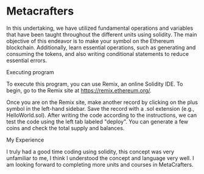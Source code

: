 # Metacrafters
In this undertaking, we have utilized fundamental operations and variables that have been taught throughout the different units using solidity. The main objective of this endeavor is to make your symbol on the Ethereum blockchain. Additionally, learn essential operations, such as generating and consuming the tokens, and also writing conditional statements to reduce essential errors.

Executing program

To execute this program, you can use Remix, an online Solidity IDE. To begin, go to the Remix site at https://remix.ethereum.org/.

Once you are on the Remix site, make another record by clicking on the plus symbol in the left-hand sidebar. Save the record with a .sol extension (e.g., HelloWorld.sol). After writing the code according to the instructions, we can test the code using the left tab labeled "deploy". You can generate a few coins and check the total supply and balances.

My Experience

I truly had a good time coding using solidity, this concept was very unfamiliar to me, I think I understood the concept and language very well. I am looking forward to completing more units and courses in MetaCrafters.
